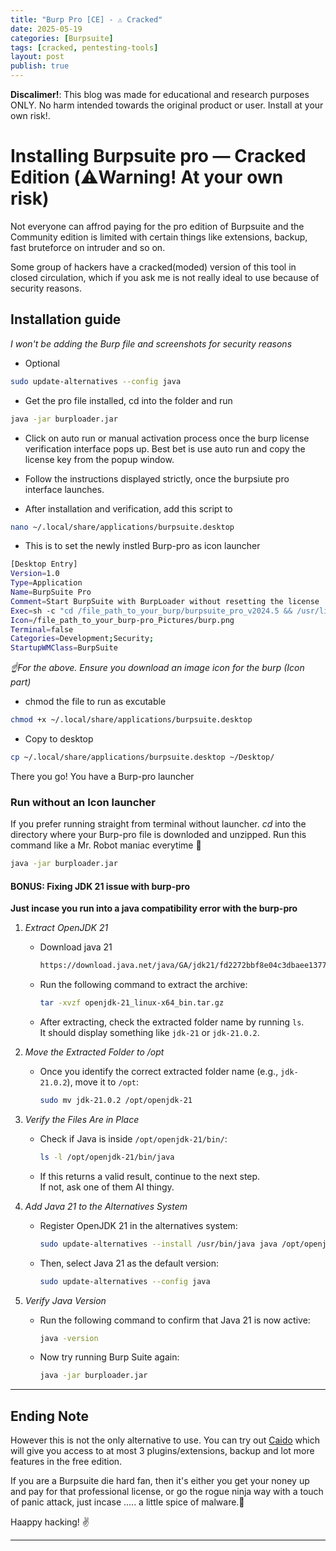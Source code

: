 ```yaml
---
title: "Burp Pro [CE] - ⚠️ Cracked"
date: 2025-05-19
categories: [Burpsuite]
tags: [cracked, pentesting-tools]
layout: post
publish: true
---
```


**Discalimer!**: This blog was made for educational and research purposes ONLY. No harm intended towards the original product or user. Install at your own risk!.

# Installing Burpsuite pro — Cracked Edition (⚠️Warning! At your own risk)

Not everyone can affrod paying for the pro edition of Burpsuite and the Community edition is limited with certain things like extensions, backup, fast bruteforce on intruder and so on.

Some group of hackers have a cracked(moded) version of this tool in closed circulation, which if you ask me is not really ideal to use because of security reasons. 


## Installation guide
*I won't be adding the Burp file and screenshots for security reasons*

- Optional
```bash
sudo update-alternatives --config java
```

- Get the pro file installed, cd into the folder and run 
```bash
java -jar burploader.jar
``` 

- Click on auto run or manual activation process once the burp license verification interface pops up. Best bet is use auto run and copy the license key from the popup window.

- Follow the instructions displayed strictly, once the burpsiute pro interface launches.

- After installation and verification, add this script to
```bash
nano ~/.local/share/applications/burpsuite.desktop
``` 
+ This is to set the newly instled Burp-pro as icon launcher

```bash
[Desktop Entry]
Version=1.0
Type=Application
Name=BurpSuite Pro
Comment=Start BurpSuite with BurpLoader without resetting the license
Exec=sh -c "cd /file_path_to_your_burp/burpsuite_pro_v2024.5 && /usr/lib/jvm/java-21-openjdk-amd64/bin/java -jar burploader.jar"
Icon=/file_path_to_your_burp-pro_Pictures/burp.png
Terminal=false
Categories=Development;Security;
StartupWMClass=BurpSuite
```
*☝️For the above. Ensure you download an image icon for the burp (Icon part)*

- chmod the file to run as excutable
```bash
chmod +x ~/.local/share/applications/burpsuite.desktop
```

- Copy to desktop 
```bash
cp ~/.local/share/applications/burpsuite.desktop ~/Desktop/
```

There you go! You have a Burp-pro launcher

### Run without an Icon launcher
If you prefer running straight from terminal without launcher. *cd* into the directory where your Burp-pro file is downloded and unzipped. Run this command like a Mr. Robot maniac everytime 🙂 

```bash
java -jar burploader.jar
```


#### BONUS: Fixing JDK 21 issue with burp-pro
**Just incase you run into a java compatibility error with the burp-pro**

1. *Extract OpenJDK 21*  
   - Download java 21
     ```bash
     https://download.java.net/java/GA/jdk21/fd2272bbf8e04c3dbaee13770090416c/35/GPL/openjdk-21_linux-x64_bin.tar.gz
     ```
   - Run the following command to extract the archive:
     ```bash
     tar -xvzf openjdk-21_linux-x64_bin.tar.gz
     ```
   - After extracting, check the extracted folder name by running `ls`.  
     It should display something like `jdk-21` or `jdk-21.0.2`.

2. *Move the Extracted Folder to /opt*  
   - Once you identify the correct extracted folder name (e.g., `jdk-21.0.2`), move it to `/opt`:
     ```bash
     sudo mv jdk-21.0.2 /opt/openjdk-21
     ```

3. *Verify the Files Are in Place*  
   - Check if Java is inside `/opt/openjdk-21/bin/`:
     ```bash
     ls -l /opt/openjdk-21/bin/java
     ```
   - If this returns a valid result, continue to the next step.  
     If not, ask one of them AI thingy.

4. *Add Java 21 to the Alternatives System*  
   - Register OpenJDK 21 in the alternatives system:
     ```bash
     sudo update-alternatives --install /usr/bin/java java /opt/openjdk-21/bin/java 21
     ```
   - Then, select Java 21 as the default version:
     ```bash
     sudo update-alternatives --config java
     ```

5. *Verify Java Version*  
   - Run the following command to confirm that Java 21 is now active:
     ```bash
     java -version
     ```
   - Now try running Burp Suite again:
     ```bash
     java -jar burploader.jar
     ```

---

## Ending Note
However this is not the only alternative to use. You can try out [Caido](https://caido.io/) which will give you access to at most 3 plugins/extensions, backup and lot more features in the free edition. 

If you are a Burpsuite die hard fan, then it's either you get your noney up and pay for that professional license, or go the rogue ninja way with a touch of panic attack, just incase ..... a little spice of malware.🌚

Haappy hacking! ✌️

---

